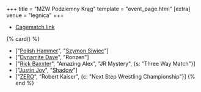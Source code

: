 +++
title = "MZW Podziemny Krąg"
template = "event_page.html"
[extra]
venue = "legnica"
+++

* [Cagematch link](https://www.cagematch.net/?id=1&nr=362830) 

{% card() %}
- ["[Polish Hammer](@/w/jedrus-bulecka.md)", "[Szymon Siwiec](@/w/szymon-siwiec.md)"]
- ["[Dynamite Dave](@/w/dynamite-dave.md)", "Ronzen"]
- ["[Rick Baxxter](@/w/rick-baxxter.md)", "Amazing Alex", "JR Mystery", {s: "Three
      Way Match"}]
- ["[Justin Joy](@/w/justin-joy.md)", "[Shadow](@/w/shadow.md)"]
- ["[ZERO](@/w/franz-engel.md)", "Robert Kaiser", {c: "Next Step Wrestling Championship"}]
{% end %}
